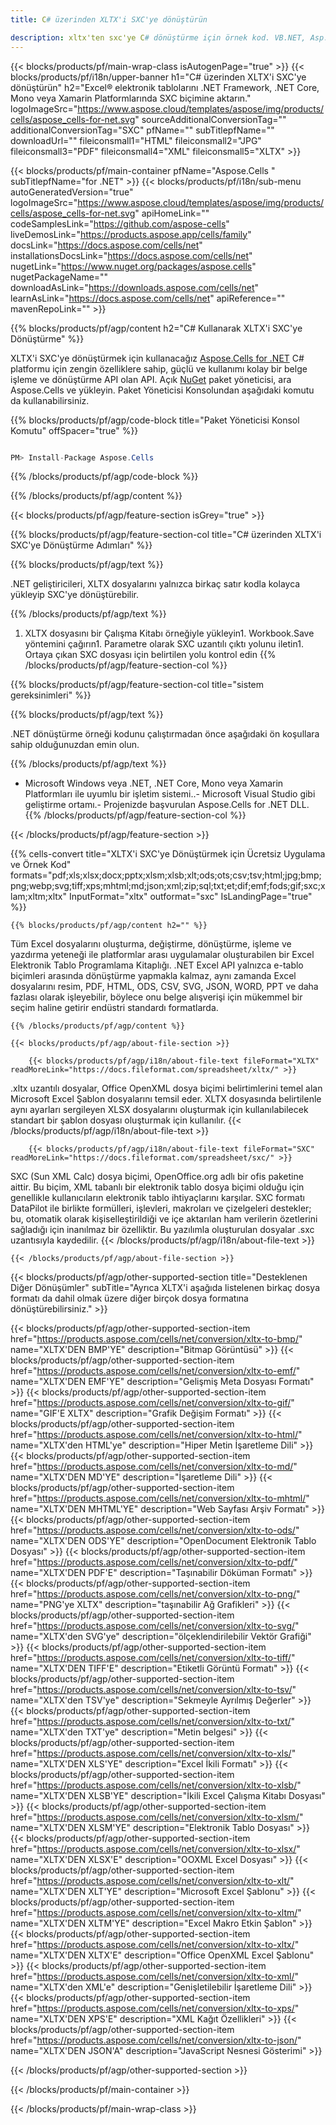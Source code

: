 ```yaml
---
title: C# üzerinden XLTX'i SXC'ye dönüştürün

description: xltx'ten sxc'ye C# dönüştürme için örnek kod. VB.NET, Asp.NET veya herhangi bir .NET tabanlı uygulama içinde toplu xltx dosyalarından sxc'ye dönüştürme için API örnek kodunu kullanın.
---
```

{{< blocks/products/pf/main-wrap-class isAutogenPage="true" >}}
{{< blocks/products/pf/i18n/upper-banner h1="C# üzerinden XLTX\'i SXC\'ye dönüştürün" h2="Excel® elektronik tablolarını .NET Framework, .NET Core, Mono veya Xamarin Platformlarında SXC biçimine aktarın." logoImageSrc="https://www.aspose.cloud/templates/aspose/img/products/cells/aspose_cells-for-net.svg" sourceAdditionalConversionTag="" additionalConversionTag="SXC" pfName="" subTitlepfName="" downloadUrl="" fileiconsmall1="HTML" fileiconsmall2="JPG" fileiconsmall3="PDF" fileiconsmall4="XML" fileiconsmall5="XLTX" >}}

{{< blocks/products/pf/main-container pfName="Aspose.Cells " subTitlepfName="for .NET" >}}
{{< blocks/products/pf/i18n/sub-menu autoGeneratedVersion="true" logoImageSrc="https://www.aspose.cloud/templates/aspose/img/products/cells/aspose_cells-for-net.svg" apiHomeLink="" codeSamplesLink="https://github.com/aspose-cells" liveDemosLink="https://products.aspose.app/cells/family" docsLink="https://docs.aspose.com/cells/net" installationsDocsLink="https://docs.aspose.com/cells/net" nugetLink="https://www.nuget.org/packages/aspose.cells" nugetPackageName="" downloadAsLink="https://downloads.aspose.com/cells/net" learnAsLink="https://docs.aspose.com/cells/net" apiReference="" mavenRepoLink="" >}}

{{% blocks/products/pf/agp/content h2="C# Kullanarak XLTX\'i SXC\'ye Dönüştürme" %}}

 XLTX'i SXC'ye dönüştürmek için kullanacağız
 [Aspose.Cells for .NET](https://products.aspose.com/cells/net) 
 C# platformu için zengin özelliklere sahip, güçlü ve kullanımı kolay bir belge işleme ve dönüştürme API olan API. Açık
 [NuGet](https://www.nuget.org/packages/aspose.cells) 
 paket yöneticisi, ara
 Aspose.Cells 
 ve yükleyin. Paket Yöneticisi Konsolundan aşağıdaki komutu da kullanabilirsiniz.

{{% blocks/products/pf/agp/code-block title="Paket Yöneticisi Konsol Komutu" offSpacer="true" %}}

```cs

PM> Install-Package Aspose.Cells


```

{{% /blocks/products/pf/agp/code-block %}}

{{% /blocks/products/pf/agp/content %}}

{{< blocks/products/pf/agp/feature-section isGrey="true" >}}

{{% blocks/products/pf/agp/feature-section-col title="C# üzerinden XLTX\'i SXC\'ye Dönüştürme Adımları" %}}

{{% blocks/products/pf/agp/text %}}

 .NET geliştiricileri, XLTX dosyalarını yalnızca birkaç satır kodla kolayca yükleyip SXC'ye dönüştürebilir.

{{% /blocks/products/pf/agp/text %}}

1. XLTX dosyasını bir Çalışma Kitabı örneğiyle yükleyin1. Workbook.Save yöntemini çağırın1. Parametre olarak SXC uzantılı çıktı yolunu iletin1. Ortaya çıkan SXC dosyası için belirtilen yolu kontrol edin
{{% /blocks/products/pf/agp/feature-section-col %}}

{{% blocks/products/pf/agp/feature-section-col title="sistem gereksinimleri" %}}

{{% blocks/products/pf/agp/text %}}

 .NET dönüştürme örneği kodunu çalıştırmadan önce aşağıdaki ön koşullara sahip olduğunuzdan emin olun.

{{% /blocks/products/pf/agp/text %}}

- Microsoft Windows veya .NET, .NET Core, Mono veya Xamarin Platformları ile uyumlu bir işletim sistemi..- Microsoft Visual Studio gibi geliştirme ortamı.- Projenizde başvurulan Aspose.Cells for .NET DLL.
{{% /blocks/products/pf/agp/feature-section-col %}}

{{< /blocks/products/pf/agp/feature-section >}}

{{% cells-convert title="XLTX\'i SXC\'ye Dönüştürmek için Ücretsiz Uygulama ve Örnek Kod" formats="pdf;xls;xlsx;docx;pptx;xlsm;xlsb;xlt;ods;ots;csv;tsv;html;jpg;bmp;png;webp;svg;tiff;xps;mhtml;md;json;xml;zip;sql;txt;et;dif;emf;fods;gif;sxc;xlam;xltm;xltx" InputFormat="xltx" outformat="sxc" IsLandingPage="true" %}}
 
<!-- aboutfile Starts -->

    {{% blocks/products/pf/agp/content h2="" %}}

 Tüm Excel dosyalarını oluşturma, değiştirme, dönüştürme, işleme ve yazdırma yeteneği ile platformlar arası uygulamalar oluşturabilen bir Excel Elektronik Tablo Programlama Kitaplığı. .NET Excel API yalnızca e-tablo biçimleri arasında dönüştürme yapmakla kalmaz, aynı zamanda Excel dosyalarını resim, PDF, HTML, ODS, CSV, SVG, JSON, WORD, PPT ve daha fazlası olarak işleyebilir, böylece onu belge alışverişi için mükemmel bir seçim haline getirir endüstri standardı formatlarda.

    {{% /blocks/products/pf/agp/content %}}

    {{< blocks/products/pf/agp/about-file-section >}}

        {{< blocks/products/pf/agp/i18n/about-file-text fileFormat="XLTX" readMoreLink="https://docs.fileformat.com/spreadsheet/xltx/" >}}
.xltx uzantılı dosyalar, Office OpenXML dosya biçimi belirtimlerini temel alan Microsoft Excel Şablon dosyalarını temsil eder. XLTX dosyasında belirtilenle aynı ayarları sergileyen XLSX dosyalarını oluşturmak için kullanılabilecek standart bir şablon dosyası oluşturmak için kullanılır.
        {{< /blocks/products/pf/agp/i18n/about-file-text >}}

        {{< blocks/products/pf/agp/i18n/about-file-text fileFormat="SXC" readMoreLink="https://docs.fileformat.com/spreadsheet/sxc/" >}}
SXC (Sun XML Calc) dosya biçimi, OpenOffice.org adlı bir ofis paketine aittir. Bu biçim, XML tabanlı bir elektronik tablo dosya biçimi olduğu için genellikle kullanıcıların elektronik tablo ihtiyaçlarını karşılar. SXC formatı DataPilot ile birlikte formülleri, işlevleri, makroları ve çizelgeleri destekler; bu, otomatik olarak kişiselleştirildiği ve içe aktarılan ham verilerin özetlerini sağladığı için inanılmaz bir özelliktir. Bu yazılımla oluşturulan dosyalar .sxc uzantısıyla kaydedilir.
        {{< /blocks/products/pf/agp/i18n/about-file-text >}}

    {{< /blocks/products/pf/agp/about-file-section >}}

<!-- aboutfile Ends -->

{{< blocks/products/pf/agp/other-supported-section title="Desteklenen Diğer Dönüşümler" subTitle="Ayrıca XLTX\'i aşağıda listelenen birkaç dosya formatı da dahil olmak üzere diğer birçok dosya formatına dönüştürebilirsiniz." >}}

{{< blocks/products/pf/agp/other-supported-section-item href="https://products.aspose.com/cells/net/conversion/xltx-to-bmp/" name="XLTX\'DEN BMP\'YE" description="Bitmap Görüntüsü" >}}
{{< blocks/products/pf/agp/other-supported-section-item href="https://products.aspose.com/cells/net/conversion/xltx-to-emf/" name="XLTX\'DEN EMF\'YE" description="Gelişmiş Meta Dosyası Formatı" >}}
{{< blocks/products/pf/agp/other-supported-section-item href="https://products.aspose.com/cells/net/conversion/xltx-to-gif/" name="GIF\'E XLTX" description="Grafik Değişim Formatı" >}}
{{< blocks/products/pf/agp/other-supported-section-item href="https://products.aspose.com/cells/net/conversion/xltx-to-html/" name="XLTX\'den HTML\'ye" description="Hiper Metin İşaretleme Dili" >}}
{{< blocks/products/pf/agp/other-supported-section-item href="https://products.aspose.com/cells/net/conversion/xltx-to-md/" name="XLTX\'DEN MD\'YE" description="İşaretleme Dili" >}}
{{< blocks/products/pf/agp/other-supported-section-item href="https://products.aspose.com/cells/net/conversion/xltx-to-mhtml/" name="XLTX\'DEN MHTML\'YE" description="Web Sayfası Arşiv Formatı" >}}
{{< blocks/products/pf/agp/other-supported-section-item href="https://products.aspose.com/cells/net/conversion/xltx-to-ods/" name="XLTX\'DEN ODS\'YE" description="OpenDocument Elektronik Tablo Dosyası" >}}
{{< blocks/products/pf/agp/other-supported-section-item href="https://products.aspose.com/cells/net/conversion/xltx-to-pdf/" name="XLTX\'DEN PDF\'E" description="Taşınabilir Döküman Formatı" >}}
{{< blocks/products/pf/agp/other-supported-section-item href="https://products.aspose.com/cells/net/conversion/xltx-to-png/" name="PNG\'ye XLTX" description="taşınabilir Ağ Grafikleri" >}}
{{< blocks/products/pf/agp/other-supported-section-item href="https://products.aspose.com/cells/net/conversion/xltx-to-svg/" name="XLTX\'den SVG\'ye" description="ölçeklendirilebilir Vektör Grafiği" >}}
{{< blocks/products/pf/agp/other-supported-section-item href="https://products.aspose.com/cells/net/conversion/xltx-to-tiff/" name="XLTX\'DEN TIFF\'E" description="Etiketli Görüntü Formatı" >}}
{{< blocks/products/pf/agp/other-supported-section-item href="https://products.aspose.com/cells/net/conversion/xltx-to-tsv/" name="XLTX\'den TSV\'ye" description="Sekmeyle Ayrılmış Değerler" >}}
{{< blocks/products/pf/agp/other-supported-section-item href="https://products.aspose.com/cells/net/conversion/xltx-to-txt/" name="XLTX\'den TXT\'ye" description="Metin belgesi" >}}
{{< blocks/products/pf/agp/other-supported-section-item href="https://products.aspose.com/cells/net/conversion/xltx-to-xls/" name="XLTX\'DEN XLS\'YE" description="Excel İkili Formatı" >}}
{{< blocks/products/pf/agp/other-supported-section-item href="https://products.aspose.com/cells/net/conversion/xltx-to-xlsb/" name="XLTX\'DEN XLSB\'YE" description="İkili Excel Çalışma Kitabı Dosyası" >}}
{{< blocks/products/pf/agp/other-supported-section-item href="https://products.aspose.com/cells/net/conversion/xltx-to-xlsm/" name="XLTX\'DEN XLSM\'YE" description="Elektronik Tablo Dosyası" >}}
{{< blocks/products/pf/agp/other-supported-section-item href="https://products.aspose.com/cells/net/conversion/xltx-to-xlsx/" name="XLTX\'DEN XLSX\'E" description="OOXML Excel Dosyası" >}}
{{< blocks/products/pf/agp/other-supported-section-item href="https://products.aspose.com/cells/net/conversion/xltx-to-xlt/" name="XLTX\'DEN XLT\'YE" description="Microsoft Excel Şablonu" >}}
{{< blocks/products/pf/agp/other-supported-section-item href="https://products.aspose.com/cells/net/conversion/xltx-to-xltm/" name="XLTX\'DEN XLTM\'YE" description="Excel Makro Etkin Şablon" >}}
{{< blocks/products/pf/agp/other-supported-section-item href="https://products.aspose.com/cells/net/conversion/xltx-to-xltx/" name="XLTX\'DEN XLTX\'E" description="Office OpenXML Excel Şablonu" >}}
{{< blocks/products/pf/agp/other-supported-section-item href="https://products.aspose.com/cells/net/conversion/xltx-to-xml/" name="XLTX\'den XML\'e" description="Genişletilebilir İşaretleme Dili" >}}
{{< blocks/products/pf/agp/other-supported-section-item href="https://products.aspose.com/cells/net/conversion/xltx-to-xps/" name="XLTX\'DEN XPS\'E" description="XML Kağıt Özellikleri" >}}
{{< blocks/products/pf/agp/other-supported-section-item href="https://products.aspose.com/cells/net/conversion/xltx-to-json/" name="XLTX\'DEN JSON\'A" description="JavaScript Nesnesi Gösterimi" >}}

{{< /blocks/products/pf/agp/other-supported-section >}}

{{< /blocks/products/pf/main-container >}}
    
{{< /blocks/products/pf/main-wrap-class >}}
